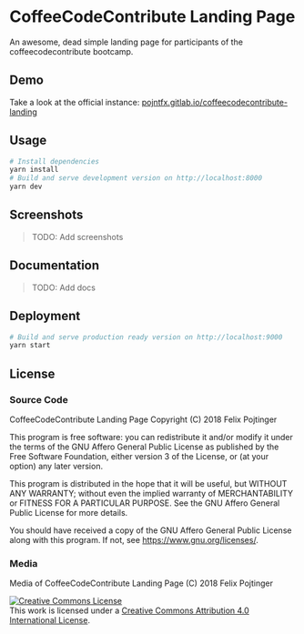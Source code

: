 # CoffeeCodeContribute Landing Page

An awesome, dead simple landing page for participants of the coffeecodecontribute bootcamp.

## Demo

Take a look at the official instance: [pojntfx.gitlab.io/coffeecodecontribute-landing](https://pojntfx.gitlab.io/coffeecodecontribute-landing)

## Usage

```bash
# Install dependencies
yarn install
# Build and serve development version on http://localhost:8000
yarn dev
```

## Screenshots

> TODO: Add screenshots

## Documentation

> TODO: Add docs

## Deployment

```bash
# Build and serve production ready version on http://localhost:9000
yarn start
```

## License

### Source Code

CoffeeCodeContribute Landing Page
Copyright (C) 2018 Felix Pojtinger

This program is free software: you can redistribute it and/or modify it under the terms of the GNU Affero General Public License as published by the Free Software Foundation, either version 3 of the License, or (at your option) any later version.

This program is distributed in the hope that it will be useful, but WITHOUT ANY WARRANTY; without even the implied warranty of MERCHANTABILITY or FITNESS FOR A PARTICULAR PURPOSE. See the GNU Affero General Public License for more details.

You should have received a copy of the GNU Affero General Public License along with this program. If not, see <https://www.gnu.org/licenses/>.

### Media

Media of CoffeeCodeContribute Landing Page (C) 2018 Felix Pojtinger

<a rel="license" href="http://creativecommons.org/licenses/by/4.0/"><img alt="Creative Commons License" style="border-width:0" src="https://i.creativecommons.org/l/by/4.0/88x31.png" /></a><br />This work is licensed under a <a rel="license" href="http://creativecommons.org/licenses/by/4.0/">Creative Commons Attribution 4.0 International License</a>.
